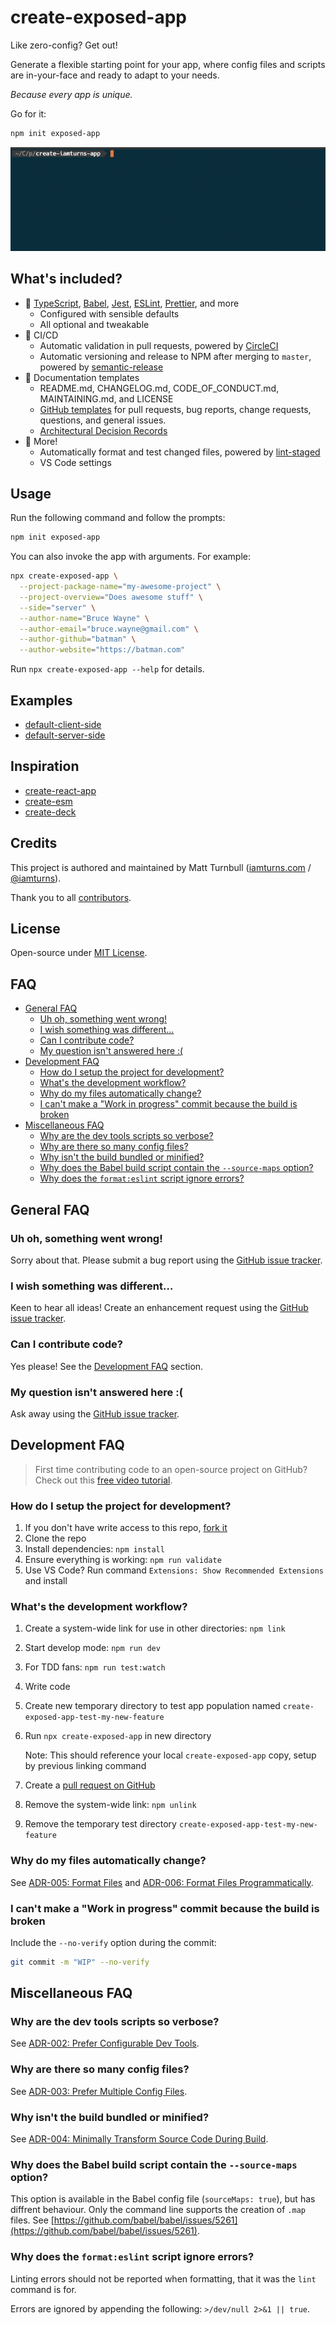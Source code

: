 # create-exposed-app

Like zero-config? Get out!

Generate a flexible starting point for your app, where config files and scripts are in-your-face and ready to adapt to your needs.

_Because every app is unique._

Go for it:

```bash
npm init exposed-app
```

![command demo](docs/assets/demo-command.gif)

## What's included?

- :wrench: [TypeScript](https://www.typescriptlang.org/), [Babel](https://babeljs.io/), [Jest](https://jestjs.io/), [ESLint](https://eslint.org/), [Prettier](https://prettier.io/), and more
  - Configured with sensible defaults
  - All optional and tweakable
- :rocket: CI/CD
  - Automatic validation in pull requests, powered by [CircleCI](https://circleci.com/)
  - Automatic versioning and release to NPM after merging to `master`, powered by [semantic-release](https://github.com/semantic-release/semantic-release)
- :book: Documentation templates
  - README.md, CHANGELOG.md, CODE_OF_CONDUCT.md, MAINTAINING.md, and LICENSE
  - [GitHub templates](https://help.github.com/articles/about-issue-and-pull-request-templates/) for pull requests, bug reports, change requests, questions, and general issues.
  - [Architectural Decision Records](https://adr.github.io/)
- :tada: More!
  - Automatically format and test changed files, powered by [lint-staged](https://github.com/okonet/lint-staged)
  - VS Code settings

## Usage

Run the following command and follow the prompts:

```bash
npm init exposed-app
```

You can also invoke the app with arguments. For example:

```bash
npx create-exposed-app \
  --project-package-name="my-awesome-project" \
  --project-overview="Does awesome stuff" \
  --side="server" \
  --author-name="Bruce Wayne" \
  --author-email="bruce.wayne@gmail.com" \
  --author-github="batman" \
  --author-website="https://batman.com"
```

Run `npx create-exposed-app --help` for details.

## Examples

- [default-client-side](https://github.com/iamturns/create-exposed-app/examples/default-client-side)
- [default-server-side](https://github.com/iamturns/create-exposed-app/examples/default-server-side)

## Inspiration

- [create-react-app](https://github.com/facebook/create-react-app)
- [create-esm](https://github.com/standard-things/create-esm)
- [create-deck](https://github.com/jxnblk/mdx-deck/tree/master/create-deck)

## Credits

This project is authored and maintained by Matt Turnbull ([iamturns.com](https://iamturns.com) / [@iamturns](https://twitter.com/iamturns)).

Thank you to all [contributors](https://github.com/iamturns/create-exposed-app/graphs/contributors).

## License

Open-source under [MIT License](https://github.com/iamturns/create-exposed-app/blob/master/LICENSE).

## FAQ

<!-- START doctoc generated TOC please keep comment here to allow auto update -->
<!-- DON'T EDIT THIS SECTION, INSTEAD RE-RUN doctoc TO UPDATE -->

- [General FAQ](#general-faq)
  - [Uh oh, something went wrong!](#uh-oh-something-went-wrong)
  - [I wish something was different…](#i-wish-something-was-different)
  - [Can I contribute code?](#can-i-contribute-code)
  - [My question isn't answered here :(](#my-question-isnt-answered-here-)
- [Development FAQ](#development-faq)
  - [How do I setup the project for development?](#how-do-i-setup-the-project-for-development)
  - [What's the development workflow?](#whats-the-development-workflow)
  - [Why do my files automatically change?](#why-do-my-files-automatically-change)
  - [I can't make a "Work in progress" commit because the build is broken](#i-cant-make-a-work-in-progress-commit-because-the-build-is-broken)
- [Miscellaneous FAQ](#miscellaneous-faq)
  - [Why are the dev tools scripts so verbose?](#why-are-the-dev-tools-scripts-so-verbose)
  - [Why are there so many config files?](#why-are-there-so-many-config-files)
  - [Why isn't the build bundled or minified?](#why-isnt-the-build-bundled-or-minified)
  - [Why does the Babel build script contain the `--source-maps` option?](#why-does-the-babel-build-script-contain-the---source-maps-option)
  - [Why does the `format:eslint` script ignore errors?](#why-does-the-formateslint-script-ignore-errors)

<!-- END doctoc generated TOC please keep comment here to allow auto update -->

## General FAQ

### Uh oh, something went wrong!

Sorry about that. Please submit a bug report using the [GitHub issue tracker](https://github.com/iamturns/create-exposed-app/issues).

### I wish something was different…

Keen to hear all ideas! Create an enhancement request using the [GitHub issue tracker](https://github.com/iamturns/create-exposed-app/issues).

### Can I contribute code?

Yes please! See the [Development FAQ](#development-faq) section.

### My question isn't answered here :(

Ask away using the [GitHub issue tracker](https://github.com/iamturns/create-exposed-app/issues).

## Development FAQ

> First time contributing code to an open-source project on GitHub? Check out this [free video tutorial](https://egghead.io/courses/how-to-contribute-to-an-open-source-project-on-github).

### How do I setup the project for development?

1. If you don't have write access to this repo, [fork it](https://github.com/iamturns/create-exposed-app/fork)
1. Clone the repo
1. Install dependencies: `npm install`
1. Ensure everything is working: `npm run validate`
1. Use VS Code? Run command `Extensions: Show Recommended Extensions` and install

### What's the development workflow?

1. Create a system-wide link for use in other directories: `npm link`
1. Start develop mode: `npm run dev`
1. For TDD fans: `npm run test:watch`
1. Write code
1. Create new temporary directory to test app population named `create-exposed-app-test-my-new-feature`
1. Run `npx create-exposed-app` in new directory

   Note: This should reference your local `create-exposed-app` copy, setup by previous linking command

1. Create a [pull request on GitHub](https://github.com/iamturns/create-exposed-app/pulls)
1. Remove the system-wide link: `npm unlink`
1. Remove the temporary test directory `create-exposed-app-test-my-new-feature`

### Why do my files automatically change?

See [ADR-005: Format Files](docs/adr/005-format-files.md) and [ADR-006: Format Files Programmatically](docs/adr/006-format-files-programmatically.md).

### I can't make a "Work in progress" commit because the build is broken

Include the `--no-verify` option during the commit:

```bash
git commit -m "WIP" --no-verify
```

## Miscellaneous FAQ

### Why are the dev tools scripts so verbose?

See [ADR-002: Prefer Configurable Dev Tools](docs/adr/002-prefer-configurable-dev-tools.md).

### Why are there so many config files?

See [ADR-003: Prefer Multiple Config Files](docs/adr/003-prefer-multiple-config-files.md).

### Why isn't the build bundled or minified?

See [ADR-004: Minimally Transform Source Code During Build](docs/adr/004-minimally-transform-source-code-during-build.md).

### Why does the Babel build script contain the `--source-maps` option?

This option is available in the Babel config file (`sourceMaps: true`), but has diffrent behaviour. Only the command line supports the creation of `.map` files. See [https://github.com/babel/babel/issues/5261](https://github.com/babel/babel/issues/5261).

### Why does the `format:eslint` script ignore errors?

Linting errors should not be reported when formatting, that it was the `lint` command is for.

Errors are ignored by appending the following: `>/dev/null 2>&1 || true`.
